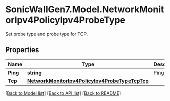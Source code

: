 # SonicWallGen7.Model.NetworkMonitorIpv4PolicyIpv4ProbeType
Set probe type and probe type for TCP.

## Properties

Name | Type | Description | Notes
------------ | ------------- | ------------- | -------------
**Ping** | **string** | Ping probe. | [optional] 
**Tcp** | [**NetworkMonitorIpv4PolicyIpv4ProbeTypeTcpTcp**](NetworkMonitorIpv4PolicyIpv4ProbeTypeTcpTcp.md) |  | [optional] 

[[Back to Model list]](../README.md#documentation-for-models) [[Back to API list]](../README.md#documentation-for-api-endpoints) [[Back to README]](../README.md)

